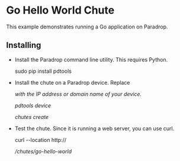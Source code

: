 # Go Hello World Chute

This example demonstrates running a Go application on Paradrop.

## Installing

* Install the Paradrop command line utility. This requires Python.

    sudo pip install pdtools

* Install the chute on a Paradrop device. Replace <address> with the IP address or domain name of your device.

    pdtools device <address> chutes create

* Test the chute. Since it is running a web server, you can use curl.

    curl --location http://<address>/chutes/go-hello-world
